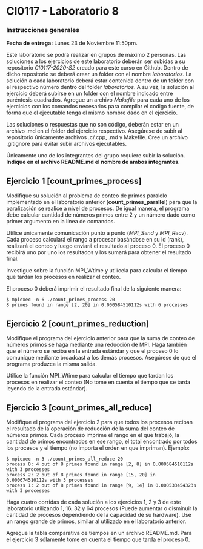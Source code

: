 # CI0117 - Laboratorio 8

### Instrucciones generales

**Fecha de entrega:** Lunes 23 de Noviembre 11:50pm.

Este laboratorio se podrá realizar en grupos de máximo 2 personas.
Las soluciones a los ejercicios de este laboratorio deberán ser subidas a su repositorio *CI0117-2020-S2* creado para este curso en Github. Dentro de dicho repositorio se deberá crear un folder con el nombre *laboratorios*. La solución a cada laboratorio deberá estar contenida dentro de un folder con el respectivo número dentro del folder *laboratorios*. A su vez, la solución al ejercicio deberá subirse en un folder con el nombre indicado entre paréntesis cuadrados.
Agregue un archivo *Makefile* para cada uno de los ejercicios con los comandos necesarios para compilar el codigo fuente, de forma que el ejecutable tenga el mismo nombre dado en el ejercicio.

Las soluciones o respuestas que no son código, deberán estar en un archivo .md en el folder del ejercicio respectivo. Asegúrese de subir al repositorio únicamente archivos .c/.cpp, .md y Makefile. Cree un archivo .gitignore para evitar subir archivos ejecutables.

Únicamente uno de los integrantes del grupo requiere subir la solución. **Indique en el archivo README.md el nombre de ambos integrantes**.

## Ejercicio 1 [count_primes_process]

Modifique su solución al problema de conteo de primos paralelo implementado en el laboratorio anterior (**count_primes_parallel**) para que la paralización se realice a nivel de procesos. De igual manera, el programa debe calcular cantidad de números primos entre 2 y un número dado como primer argumento en la línea de comandos.

Utilice únicamente comunicación punto a punto (*MPI_Send* y *MPI_Recv*). Cada proceso calculará el rango a procesar basándose en su id (rank), realizará el conteo y luego enviará el resultado al proceso 0. El proceso 0 recibirá uno por uno los resultados y los sumará para obtener el resultado final.

Investigue sobre la función MPI_Wtime y utilícela para calcular el tiempo que tardan los procesos en realizar el conteo.

El proceso 0 deberá imprimir el resultado final de la siguiente manera:

```
$ mpiexec -n 6 ./count_primes_process 20
8 primes found in range [2, 20] in 0.000584510112s with 6 processes
```

## Ejercicio 2 [count_primes_reduction]

Modifique el programa del ejercicio anterior para que la suma de conteo de números primos se haga mediante una reducción de MPI. Haga también que el número se reciba en la entrada estándar y que el proceso 0 lo comunique mediante broadcast a los demás procesos. Asegúrese de que el programa produzca la misma salida.

Utilice la función MPI_Wtime para calcular el tiempo que tardan los procesos en realizar el conteo (No tome en cuenta el tiempo que se tarda leyendo de la entrada estándar).

## Ejercicio 3 [count_primes_all_reduce]

Modifique el programa del ejercicio 2 para que todos los procesos reciban el resultado de la operación de reducción de la suma del conteo de números primos. Cada proceso imprime el rango en el que trabajó, la cantidad de primos encontrados en ese rango, el total encontrado por todos los procesos y el tiempo (no importa el orden en que impriman). Ejemplo:

```
$ mpiexec -n 3 ./count_primes_all_reduce 20
process 0: 4 out of 8 primes found in range [2, 8] in 0.000584510112s with 3 processes
process 2: 2 out of 8 primes found in range [15, 20] in 0.000674510112s with 3 processes
process 1: 2 out of 8 primes found in range [9, 14] in 0.000533454323s with 3 processes
```

Haga cuatro corridas de cada solución a los ejercicios 1, 2 y 3 de este laboratorio utilizando 1, 16, 32 y 64  procesos (Puede aumentar o disminuir la cantidad de procesos dependiendo de la capacidad de su hardware). Use un rango grande de primos, similar al utilizado en el laboratorio anterior.

Agregue la tabla comparativa de tiempos en un archivo README.md. Para el ejercicio 3 sólamente tome en cuenta el tiempo que tarda el proceso 0.


